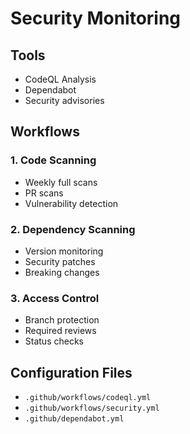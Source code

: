 # Security Monitoring

## Tools

- CodeQL Analysis
- Dependabot
- Security advisories

## Workflows

### 1. Code Scanning

- Weekly full scans
- PR scans
- Vulnerability detection

### 2. Dependency Scanning

- Version monitoring
- Security patches
- Breaking changes

### 3. Access Control

- Branch protection
- Required reviews
- Status checks

## Configuration Files

- `.github/workflows/codeql.yml`
- `.github/workflows/security.yml`
- `.github/dependabot.yml`
